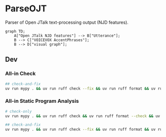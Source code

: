 # ParseOJT
Parser of Open JTalk text-processing output (NJD features).

```mermaid
graph TD;
    A["Open JTalk NJD features"] --> B["Utterance"];
    B --> C["VOICEVOX AccentPhrases"];
    B --> D["visual graph"];
```

## Dev
### All-in Check
```bash
## check-and-fix
uv run mypy . && uv run ruff check --fix && uv run ruff format && uv run typos && uv run pytest
```

### All-in Static Program Analysis
```bash
# check-only
uv run mypy . && uv run ruff check && uv run ruff format --check && uv run typos

## check-and-fix
uv run mypy . && uv run ruff check --fix && uv run ruff format && uv run typos
```
